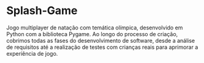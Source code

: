 # Splash-Game
Jogo multiplayer de natação com temática olímpica, desenvolvido em Python com a biblioteca Pygame. Ao longo do processo de criação, cobrimos todas as fases do desenvolvimento de software, desde a análise de requisitos até a realização de testes com crianças reais para aprimorar a experiência de jogo.
